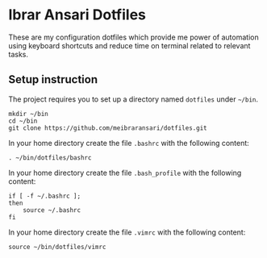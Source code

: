 # Ibrar Ansari Dotfiles

These are my configuration dotfiles which provide me power of automation using keyboard shortcuts and reduce time on terminal related to relevant tasks.

## Setup instruction

The project requires you to set up a directory named `dotfiles` under `~/bin`.

	mkdir ~/bin
	cd ~/bin
	git clone https://github.com/meibraransari/dotfiles.git

In your home directory create the file `.bashrc` with the following content:

    . ~/bin/dotfiles/bashrc

In your home directory create the file `.bash_profile` with the following content:

	if [ -f ~/.bashrc ];
	then
	    source ~/.bashrc
	fi

In your home directory create the file `.vimrc` with the following content:

	source ~/bin/dotfiles/vimrc



